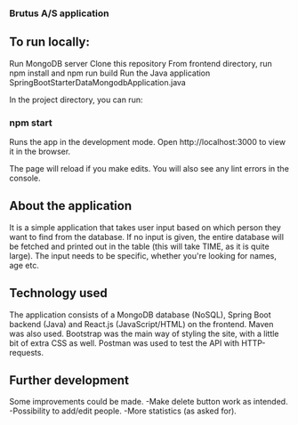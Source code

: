 ### Brutus A/S application

## To run locally:

Run MongoDB server
Clone this repository
From frontend directory, run npm install and npm run build
Run the Java application SpringBootStarterDataMongodbApplication.java

In the project directory, you can run:
### npm start
Runs the app in the development mode.
Open http://localhost:3000 to view it in the browser.

The page will reload if you make edits.
You will also see any lint errors in the console.

## About the application
It is a simple application that takes user input based on which person they want to find from the database. If no input is given, the entire database will be fetched and printed out in the table (this will take TIME, as it is quite large). The input needs to be specific, whether you're looking for names, age etc.

## Technology used
The application consists of a MongoDB database (NoSQL), Spring Boot backend (Java) and React.js (JavaScript/HTML) on the frontend.
Maven was also used.
Bootstrap was the main way of styling the site, with a little bit of extra CSS as well.
Postman was used to test the API with HTTP-requests.

## Further development
Some improvements could be made.
-Make delete button work as intended.
-Possibility to add/edit people.
-More statistics (as asked for).
